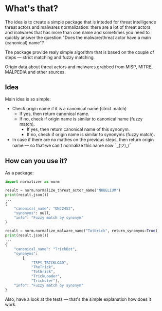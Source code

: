 # What's that?

The idea is to create a simple package that is inteded for threat intelligence threat actors and malwares normalization: there are a lot of threat actors and malwares that has more than one name and sometimes you need to quickly answer the question "Does the malware/threat actor have a main (canonical) name"?

The package provide realy simple algorithm that is based on the couple of steps — strict matching and fuzzy matching.

Origin data about threat actors and malwares grabbed from MISP, MITRE, MALPEDIA and other sources.

## Idea

Main idea is so simple:

* Check origin name if it is a canonical name (strict match)
  * If yes, then return canonical name.
  * If no, check if origin name is similar to canonical name (fuzzy match).
    * If yes, then return canonical name of this synonym.
    * If no, check if origin name is similar to synonyms (fuzzy match).
* In case if there are no mathes on the previous steps, then return origin name — so that we can't normalize this name now ¯\_(ツ)_/¯

## How can you use it?

As a package:

```python
import normalizer as norm

result = norm.normalize_threat_actor_name("NOBELIUM")
print(result.json())
...
{
    "canonical_name": "UNC2452", 
    "synonyms": null, 
    "info": "Fuzzy match by synonym"
}

result = norm.normalize_malware_name("Totbrick", return_synonyms=True)
print(result.json())
...
{
    "canonical_name": "TrickBot", 
    "synonyms": 
        [
            "TSPY_TRICKLOAD",
            "TheTrick",
            "Totbrick",
            "TrickLoader",
            "Trickster"],
    "info": "Fuzzy match by synonym"
}
```

Also, have a look at the tests — that's the simple explanation how does it work.
